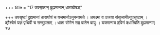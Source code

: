 +++
title = "17 उपसृष्टान् दुह्यमानान् धाराघोषञ्"

+++
उपसृष्टां दुह्यमानां धाराघोषं च यजमानोऽनुमन्त्रयते । अयक्ष्मा वः प्रजया संसृजामीत्युपसृष्टाम् । द्यौश्चेमं यज्ञं पृथिवी च सन्दुहाताम् । धाता सोमेन सह वातेन वायुः । यजमानाय द्रविणं दधात्विति दुह्यमानाम् १७